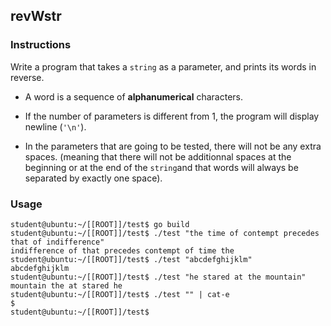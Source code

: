 ## revWstr

### Instructions

Write a program that takes a `string` as a parameter, and prints its words in reverse.

-   A word is a sequence of **alphanumerical** characters.

-   If the number of parameters is different from 1, the program will display newline (`'\n'`).

-   In the parameters that are going to be tested, there will not be any extra spaces. (meaning that there will not be additionnal spaces at the beginning or at the end of the `string`and that words will always be separated by exactly one space).

### Usage

```console
student@ubuntu:~/[[ROOT]]/test$ go build
student@ubuntu:~/[[ROOT]]/test$ ./test "the time of contempt precedes that of indifference"
indifference of that precedes contempt of time the
student@ubuntu:~/[[ROOT]]/test$ ./test "abcdefghijklm"
abcdefghijklm
student@ubuntu:~/[[ROOT]]/test$ ./test "he stared at the mountain"
mountain the at stared he
student@ubuntu:~/[[ROOT]]/test$ ./test "" | cat-e
$
student@ubuntu:~/[[ROOT]]/test$ 
```

